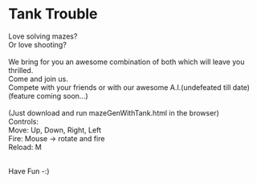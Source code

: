 # Tank Trouble

Love solving mazes?<br>
Or love shooting?<br><br>
We bring for you an awesome combination of both which will leave you thrilled.<br>
Come and join us.<br>
Compete with your friends or with our awesome A.I.(undefeated till date) (feature coming soon...)<br>
<br>
(Just download and run mazeGenWithTank.html in the browser)<br>
Controls:<br>
Move: Up, Down, Right, Left<br>
Fire: Mouse -> rotate and fire<br>
Reload: M<br>
<br>

Have Fun -:)
